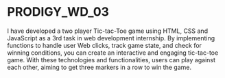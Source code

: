 # PRODIGY_WD_03
I have developed a two player Tic-tac-Toe game using HTML, CSS and JavaScript as a 3rd task in web development internship. By implementing functions to handle user Web clicks, track game state, and check for winning conditions, you can create an interactive and engaging tic-tac-toe game. With these technologies and functionalities, users can play against each other, aiming to get three markers in a row to win the game.
